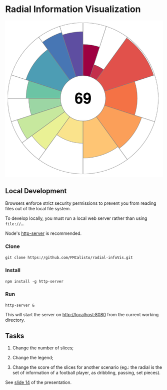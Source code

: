 # Radial Information Visualization

<img src="assets/radial.png"/>

## Local Development

Browsers enforce strict security permissions to prevent you from reading files out of the local file system.

To develop locally, you must run a local web server rather than using `file://…`.

Node's [http-server](https://www.npmjs.com/package/http-server) is recommended.

### Clone

`git clone https://github.com/FMCalisto/radial-infoVis.git`

### Install

`npm install -g http-server`

### Run

`http-server &` 

This will start the server on [http://localhost:8080](http://localhost:8080/) from the current working directory.

## Tasks

1. Change the number of slices;

2. Change the legend;

3. Change the score of the slices for another scenario (eg.: the radial is the set of information of a football player, as dribbling, passing, set pieces).

See [slide 14](https://github.com/FMCalisto/radial-infoVis/blob/master/workshop/Are%20you%20HIPEd%20about%20exploring%20information.pptx) of the presentation.
